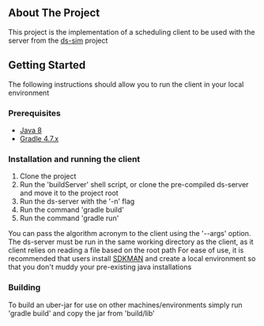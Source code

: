 ## About The Project

This project is the implementation of a scheduling client to be used with the server from the [ds-sim](https://github.com/distsys-MQ/ds-sim) project

## Getting Started

The following instructions should allow you to run the client in your local environment

### Prerequisites
- [Java 8](https://www.oracle.com/java/technologies/java8.html)
- [Gradle 4.7.x](https://docs.gradle.org/7.4/userguide/userguide.html)

### Installation and running the client

1. Clone the project
2. Run the 'buildServer' shell script, or clone the pre-compiled ds-server and move it to the project root
3. Run the ds-server with the '-n' flag
4. Run the command 'gradle build'
5. Run the command 'gradle run'

You can pass the algorithm acronym to the client using the '--args' option.
The ds-server must be run in the same working directory as the client, as it client relies on reading a file based on the root path
For ease of use, it is recommended that users install [SDKMAN](https://sdkman.io) and create a local environment so that you don't muddy your pre-existing java installations

### Building

To build an uber-jar for use on other machines/environments simply run 'gradle build' and copy the jar from 'build/lib'
